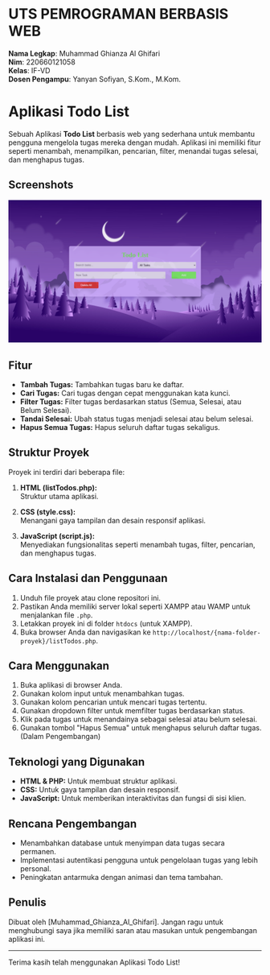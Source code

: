 # UTS PEMROGRAMAN BERBASIS WEB

**Nama Legkap**: Muhammad Ghianza Al Ghifari <br>
**Nim**: 220660121058 <br>
**Kelas**: IF-VD <br>
**Dosen Pengampu**: Yanyan Sofiyan, S.Kom., M.Kom.

# Aplikasi Todo List

Sebuah Aplikasi **Todo List** berbasis web yang sederhana untuk membantu pengguna mengelola tugas mereka dengan mudah. Aplikasi ini memiliki fitur seperti menambah, menampilkan, pencarian, filter, menandai tugas selesai, dan menghapus tugas.


## Screenshots

![Screenshot](TodoList_db/image/Screenshot.png)


## Fitur

- **Tambah Tugas:** Tambahkan tugas baru ke daftar.
- **Cari Tugas:** Cari tugas dengan cepat menggunakan kata kunci.
- **Filter Tugas:** Filter tugas berdasarkan status (Semua, Selesai, atau Belum Selesai).
- **Tandai Selesai:** Ubah status tugas menjadi selesai atau belum selesai.
- **Hapus Semua Tugas:** Hapus seluruh daftar tugas sekaligus.

## Struktur Proyek

Proyek ini terdiri dari beberapa file:

1. **HTML (listTodos.php):**  
   Struktur utama aplikasi.

2. **CSS (style.css):**  
   Menangani gaya tampilan dan desain responsif aplikasi.

3. **JavaScript (script.js):**  
   Menyediakan fungsionalitas seperti menambah tugas, filter, pencarian, dan menghapus tugas.

## Cara Instalasi dan Penggunaan

1. Unduh file proyek atau clone repositori ini.
2. Pastikan Anda memiliki server lokal seperti XAMPP atau WAMP untuk menjalankan file `.php`.
3. Letakkan proyek ini di folder `htdocs` (untuk XAMPP).
4. Buka browser Anda dan navigasikan ke `http://localhost/{nama-folder-proyek}/listTodos.php`.

## Cara Menggunakan

1. Buka aplikasi di browser Anda.
2. Gunakan kolom input untuk menambahkan tugas.
3. Gunakan kolom pencarian untuk mencari tugas tertentu.
4. Gunakan dropdown filter untuk memfilter tugas berdasarkan status.
5. Klik pada tugas untuk menandainya sebagai selesai atau belum selesai.
6. Gunakan tombol "Hapus Semua" untuk menghapus seluruh daftar tugas. (Dalam Pengembangan)

## Teknologi yang Digunakan

- **HTML & PHP:** Untuk membuat struktur aplikasi.
- **CSS:** Untuk gaya tampilan dan desain responsif.
- **JavaScript:** Untuk memberikan interaktivitas dan fungsi di sisi klien.

## Rencana Pengembangan

- Menambahkan database untuk menyimpan data tugas secara permanen.
- Implementasi autentikasi pengguna untuk pengelolaan tugas yang lebih personal.
- Peningkatan antarmuka dengan animasi dan tema tambahan.

## Penulis

Dibuat oleh [Muhammad_Ghianza_Al_Ghifari]. Jangan ragu untuk menghubungi saya jika memiliki saran atau masukan untuk pengembangan aplikasi ini.

---

Terima kasih telah menggunakan Aplikasi Todo List!
